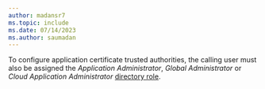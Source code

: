 ```yaml
---
author: madansr7
ms.topic: include
ms.date: 07/14/2023
ms.author: saumadan
---
```


To configure application certificate trusted authorities, the calling user must also be assigned the *Application Administrator*, *Global Administrator* or *Cloud Application Administrator*
[directory role](/azure/active-directory/roles/permissions-reference).
